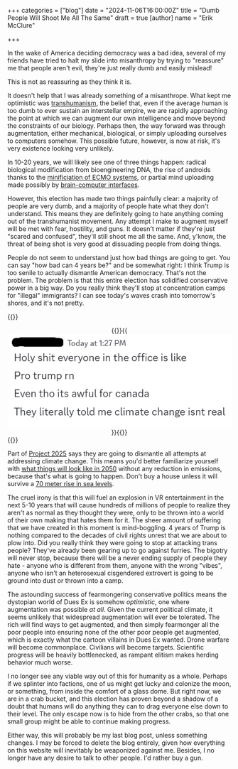 +++
categories = ["blog"]
date = "2024-11-06T16:00:00Z"
title = "Dumb People Will Shoot Me All The Same"
draft = true
[author]
name = "Erik McClure"

+++

In the wake of America deciding democracy was a bad idea, several of my friends have tried to halt my slide into misanthropy by trying to "reassure" me that people aren't evil, they're just really dumb and easily mislead!

This is not as reassuring as they think it is.

It doesn't help that I was already something of a misanthrope. What kept me optimistic was [transhumanism](https://en.wikipedia.org/wiki/Transhumanism), the belief that, even if the average human is too dumb to ever sustain an interstellar empire, we are rapidly approaching the point at which we can augment our own intelligence and move beyond the constraints of our biology. Perhaps then, the way forward was through augmentation, either mechanical, biological, or simply uploading ourselves to computers somehow. This possible future, however, is now at risk, it's very existence looking very unlikely.

In 10-20 years, we will likely see one of three things happen: radical biological modification from bioengineering DNA, the rise of androids thanks to the [minificiation of ECMO systems](https://www.newyorker.com/science/annals-of-medicine/how-ecmo-is-redefining-death), or partial mind uploading made possibly by [brain-computer interfaces](https://futurism.com/neoscope/gaben-steam-bci-stealth). 

However, this election has made two things painfully clear: a majority of people are very dumb, and a majority of people hate what they don't understand. This means they are definitely going to hate anything coming out of the transhumanist movement. Any attempt I make to augment myself will be met with fear, hostility, and guns. It doesn't matter if they're just "scared and confused", they'll still shoot me all the same. And, y'know, the threat of being shot is very good at dissuading people from doing things.

People do not seem to understand just how bad things are going to get. You can say "how bad can 4 years be?" and be somewhat right: I think Trump is too senile to actually dismantle American democracy. That's not the problem. The problem is that this entire election has solidified conservative power in a big way. Do you really think they'll stop at concentration camps for "illegal" immigrants? I can see today's waves crash into tomorrow's shores, and it's not pretty.

{{<html>}}<center>{{</html>}}{{<img src="/img/doom.png" alt="Holy shit everyone in the office is like, Pro trump rn. Even tho its awful for canada. They literally told me climate change isnt real" >}}{{<html>}}</center>{{</html>}}

Part of [Project 2025](https://static.project2025.org/2025_MandateForLeadership_FULL.pdf) says they are going to dismantle all attempts at addressing climate change. This means you'd better familiarize yourself with [what things will look like in 2050](https://time.com/5824295/climate-change-future-possibilities/) without any reduction in emissions, because that's what is going to happen. Don't buy a house unless it will survive a [70 meter rise in sea levels](https://www.arcgis.com/apps/mapviewer/index.html?layers=7cd8267378414c57a39d19a3faf54cf0&layerId=0).

The cruel irony is that this will fuel an explosion in VR entertainment in the next 5-10 years that will cause hundreds of millions of people to realize they aren't as normal as they thought they were, only to be thrown into a world of their own making that hates them for it. The sheer amount of suffering that we have created in this moment is mind-boggling. 4 years of Trump is nothing compared to the decades of civil rights unrest that we are about to plow into. Did you really think they were going to stop at attacking trans people? They've already been gearing up to go against furries. The bigotry will never stop, because there will be a never ending supply of people they hate - anyone who is different from them, anyone with the wrong "vibes", anyone who isn't an heterosexual cisgendered extrovert is going to be ground into dust or thrown into a camp.

The astounding success of fearmongering conservative politics means the dystopian world of Dues Ex is somehow *optimistic*, one where augmentation was possible *at all*. Given the current political climate, it seems unlikely that widespread augmentation will ever be tolerated. The rich will find ways to get augmented, and then simply fearmonger all the poor people into ensuring none of the other poor people get augmented, which is exactly what the cartoon villains in Dues Ex wanted. Drone warfare will become commonplace. Civilians will become targets. Scientific progress will be heavily bottlenecked, as rampant elitism makes herding behavior much worse. 

I no longer see any viable way out of this for humanity as a whole. Perhaps if we splinter into factions, one of us might get lucky and colonize the moon, or something, from inside the comfort of a glass dome. But right now, we are in a crab bucket, and this election has proven beyond a shadow of a doubt that humans will do anything they can to drag everyone else down to their level. The only escape now is to hide from the other crabs, so that one small group might be able to continue making progress.

Either way, this will probably be my last blog post, unless something changes. I may be forced to delete the blog entirely, given how everything on this website will inevitably be weaponized against me. Besides, I no longer have any desire to talk to other people. I'd rather buy a gun.